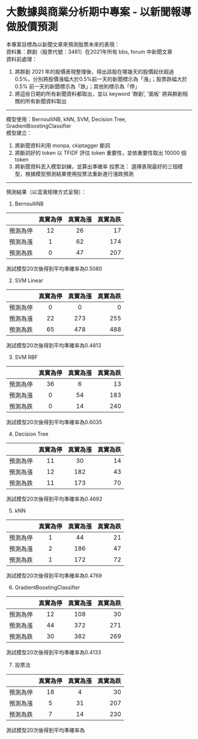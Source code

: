 # 大數據與商業分析期中專案 - 以新聞報導做股價預測
本專案目標為以新聞文章來預測股票未來的表現：  
資料集：群創（股票代號：3481）在2021年所有 bbs, forum 中新聞文章  
資料前處理：  
 1. 將群創 2021 年的股價表現整理後，得出該股在哪幾天的股價起伏超過 0.5%，分別將股價漲幅大於0.5%前一天的新聞標示為「漲」；股票跌幅大於 0.5% 前一天的新聞標示為「跌」；其他則標示為「停」
 2. 將這些日期的所有新聞資料都取出，並以 keyword '群創‘, '面板' 將與群創相關的所有新聞資料取出  
----------------------------------------  
模型使用：BernoulliNB, kNN, SVM, Decision Tree, GradientBoostingClassifier  
模型建立：  
 1. 將新聞資料利用 monpa, ckiptagger 斷詞
 2. 將斷詞好的 token 以 TFIDF 評估 token 重要性，並依重要性取出 10000 個 token
 3. 將新聞資料丟入模型訓練，並算出準確率
投票法：
 選擇表現最好的三個模型，根據模型預測結果使用投票法重新進行漲跌預測
-----------------------------------------
預測結果（以混淆矩陣方式呈現）：
 1. BernoulliNB

|          | 真實為停 | 真實為漲 | 真實為跌 |
|----------|:-------:|:-------:|---------:|
| 預測為停 | 12 | 26 | 17 |
| 預測為漲 | 1 | 62 | 174 |
| 預測為跌 | 0 | 47 | 207 |


測試模型20次後得到平均準確率為0.5080

 2. SVM Linear  

|          | 真實為停 | 真實為漲 | 真實為跌 |
|----------|:-------:|:-------:|---------:|
| 預測為停 | 0 | 0 | 0 |
| 預測為漲 | 22 | 273 | 255 |
| 預測為跌 | 65 | 478 | 488 |

 
 測試模型20次後得到平均準確率為0.4813
 
 3. SVM RBF

|          | 真實為停 | 真實為漲 | 真實為跌 |
|----------|:-------:|:-------:|---------:|
| 預測為停 | 36 | 6 | 13 |
| 預測為漲 | 0 | 54 | 183 |
| 預測為跌 | 0 | 14 | 240 |


測試模型20次後得到平均準確率為0.6035

 4. Decision Tree

|          | 真實為停 | 真實為漲 | 真實為跌 |
|----------|:-------:|:-------:|---------:|
| 預測為停 | 11 | 30 | 14 |
| 預測為漲 | 12 | 182 | 43 |
| 預測為跌 | 11 | 173 | 70 |


測試模型20次後得到平均準確率為0.4692

 5. kNN

|          | 真實為停 | 真實為漲 | 真實為跌 |
|----------|:-------:|:-------:|---------:|
| 預測為停 | 1 | 44 | 21 |
| 預測為漲 | 2 | 186 | 47 |
| 預測為跌 | 1 | 172 | 72 |


測試模型20次後得到平均準確率為0.4769

6. GradientBoostingClassifier  

|          | 真實為停 | 真實為漲 | 真實為跌 |
|----------|:-------:|:-------:|---------:|
| 預測為停 | 12 | 108 | 30 |
| 預測為漲 | 44 | 372 | 271 |
| 預測為跌 | 30 | 382 | 269 |


測試模型20次後得到平均準確率為0.4133

 7. 投票法

|          | 真實為停 | 真實為漲 | 真實為跌 |
|----------|:-------:|:-------:|---------:|
| 預測為停 | 18 | 4 | 30 |
| 預測為漲 | 5 | 31 | 207 |
| 預測為跌 | 7 | 14 | 230 |


測試模型20次後得到平均準確率為
